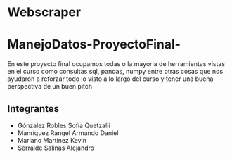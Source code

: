 # Webscraper
# ManejoDatos-ProyectoFinal-
En este proyecto final ocupamos todas o la mayoria de herramientas vistas en el curso como
consultas sql, pandas, numpy entre otras cosas que nos ayudaron a reforzar todo lo visto a
lo largo del curso y tener una buena perspectiva de un buen pitch 

## Integrantes

- Gónzalez Robles Sofía Quetzalli 
- Manríquez Rangel Armando Daniel 
- Mariano Martínez Kevin
- Serralde Salinas Alejandro
